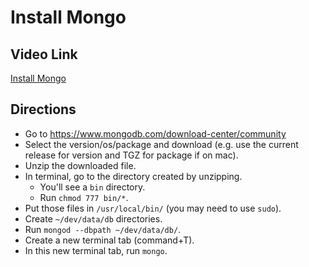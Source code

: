# Install Mongo

## Video Link

[Install Mongo](https://generalassembly.wistia.com/medias/22vewjlrcq)

## Directions

- Go to https://www.mongodb.com/download-center/community
- Select the version/os/package and download (e.g. use the current release for version and TGZ for package if on mac).
- Unzip the downloaded file.
- In terminal, go to the directory created by unzipping.
	- You'll see a `bin` directory.
	- Run `chmod 777 bin/*`.
- Put those files in `/usr/local/bin/` (you may need to use `sudo`).
- Create `~/dev/data/db` directories.
- Run `mongod --dbpath ~/dev/data/db/`.
- Create a new terminal tab (command+T).
- In this new terminal tab, run `mongo`.
